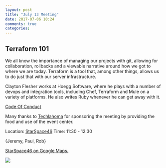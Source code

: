 ```yaml
---
layout: post
title: "July 13 Meeting"
date: 2017-07-06 10:24
comments: true
categories: 
---
```


## Terraform 101

We all know the importance of managing our projects with git, allowing for collaboration, rollbacks and a viewable narrative around how we got to where we are today. Terraform is a tool that, among other things, allows us to do just that with our server infrastructure.

Clayton Flesher works at Hoegg Software, where he plays with a number of devops and integration tools, including Chef, Terraform and Mule on a variety of platforms. He also writes Ruby whenever he can get away with it.


[Code Of Conduct](http://www.okcruby.org/about/)

Many thanks to [Techlahoma](http://www.techlahoma.org/) for sponsoring the meeting by providing the food and use of the event center.

Location: [StarSpace46][ss46]
Time: 11:30 - 12:30

{Jeremy, Paul, Rob}

<a href="https://www.google.com/maps/place/1141+W+Sheridan+Ave,+Oklahoma+City,+OK+73106/@35.4667943,-97.5343547,17z/data=!3m1!4b1!4m5!3m4!1s0x87b210d6c554c175:0x427474147d8d3d19!8m2!3d35.46679!4d-97.532166">StarSpace46 on Google Maps.</a>

<img src="{{root_url}}/images/starspace46_parking.jpg" class="fit">

[ss46]: http://www.starspace46.com/
